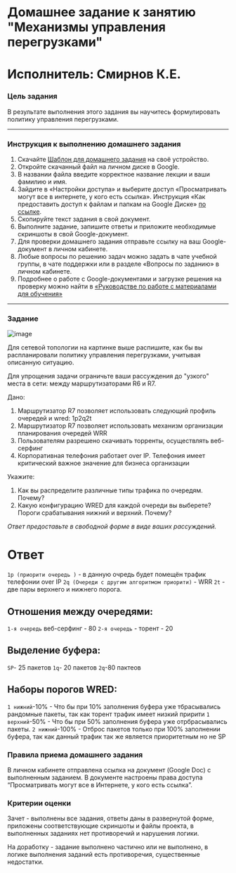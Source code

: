 # Домашнее задание к занятию "Механизмы управления перегрузками"

# Исполнитель: Смирнов К.Е.
### Цель задания

В результате выполнения этого задания вы научитесь формулировать политику управления перегрузками. 

------

### Инструкция к выполнению домашнего задания

1. Скачайте [Шаблон для домашнего задания](https://u.netology.ru/backend/uploads/lms/content_assets/file/281/%D0%A1%D0%94%D0%95%D0%9B%D0%90%D0%99%D0%A2%D0%95_%D0%9A%D0%9E%D0%9F%D0%98%D0%AE_-_%D0%A8%D0%B0%D0%B1%D0%BB%D0%BE%D0%BD_%D0%B4%D0%BB%D1%8F_%D0%B4%D0%BE%D0%BC%D0%B0%D1%88%D0%BD%D0%B5%D0%B3%D0%BE_%D0%B7%D0%B0%D0%B4%D0%B0%D0%BD%D0%B8%D1%8F_1.1._%D0%9D%D0%B0%D0%B7%D0%B2%D0%B0%D0%BD%D0%B8%D0%B5_%D0%BB%D0%B5%D0%BA%D1%86%D0%B8%D0%B8_-_%D0%A4%D0%B0%D0%BC%D0%B8%D0%BB%D0%B8%D1%8F_%D0%98%D0%BC%D1%8F.docx) на своё устройство.
2. Откройте скачанный файл на личном диске в Google.
3. В названии файла введите корректное название лекции и ваши фамилию и имя.
4. Зайдите в «Настройки доступа» и выберите доступ «Просматривать могут все в интернете, у кого есть ссылка». Инструкция «Как предоставить доступ к файлам и папкам на Google Диске» [по ссылке](https://support.google.com/docs/answer/2494822?hl=ru&co=GENIE.Platform%3DDesktop).
5. Скопируйте текст задания в свой документ.
6. Выполните задание, запишите ответы и приложите необходимые скриншоты в свой Google-документ.
7. Для проверки домашнего задания отправьте ссылку на ваш Google-документ в личном кабинете.
8. Любые вопросы по решению задач можно задать в чате учебной группы, в чате поддержки или в разделе «Вопросы по заданию» в личном кабинете.
9. Подробнее о работе с Google-документами и загрузке решения на проверку можно найти в [«Руководстве по работе с материалами для обучения»](https://l.netology.ru/instruktsiya-po-materialami-dlya-obucheniya)

---

### Задание 

![image](https://user-images.githubusercontent.com/77394491/172056121-e55bd5f2-edff-4e3b-8fca-433193e4929f.png)

Для сетевой топологии на картинке выше распишите, как бы вы распланировали политику управления перегрузками, учитывая описанную ситуацию. 

Для упрощения задачи ограничьте ваши рассуждения до "узкого" места в сети: между маршрутизаторами R6 и R7. 

Дано: 
1. Маршрутизатор R7 позволяет использовать следующий профиль очередей и wred: 1p2q2t
2. Маршрутизатор R7 позволяет использовать механизм организации планирования очередей WRR
3. Пользователям разрешено скачивать торренты, осуществлять веб-серфинг
4. Корпоративная телефония работает over IP. Телефония имеет критический важное значение для бизнеса организации

Укажите:
1. Как вы распределите различные типы трафика по очередям. Почему?
2. Какую конфигурацию WRED для каждой очереди вы выберете? Пороги срабатывания нижний и верхний. Почему?

*Ответ предоставьте в свободной форме в виде ваших рассуждений.*

# Ответ

`1p (приорити очередь )` - в данную очредь будет помещён трафик телефонии over IP
`2q (Очереди с другим алгоритмом приорити)` - WRR
`2t` - две пары верхнего и нижнего порога.

## Отношения между очередями: 

`1-я очередь` веб-серфинг - 80
`2-я очередь` - торент - 20
## Выделение буфера: 
 `SP`- 25 пакетов
 `1q`- 20 пакетов
`2q`-80 пактеов 
## Наборы порогов WRED: 
`1 нижний`-10% - Что бы при 10% заполнения буфера уже тбрасывались рандомные пакеты, так как торент трафик имеет низкий пририти
`1 верхний`-50% - Что бы при 50% заполнения буфера уже отрбрасывались пакеты. 
`2 нижний`-100% - Отброс пакетов только при 100% заполнении буфера, так как данный трафик так же является приоритетным но не SP
### Правила приема домашнего задания

В личном кабинете отправлена ссылка на документ (Google Doc) с выполненным заданием. В документе настроены права доступа “Просматривать могут все в Интернете, у кого есть ссылка”.

### Критерии оценки

Зачет - выполнены все задания, ответы даны в развернутой форме, приложены соответствующие скриншоты и файлы проекта, в выполненных заданиях нет противоречий и нарушения логики.

На доработку - задание выполнено частично или не выполнено, в логике выполнения заданий есть противоречия, существенные недостатки.
